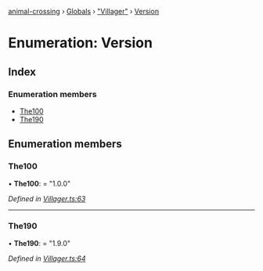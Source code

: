 [animal-crossing](../README.md) › [Globals](../globals.md) › ["Villager"](../modules/_villager_.md) › [Version](_villager_.version.md)

# Enumeration: Version

## Index

### Enumeration members

* [The100](_villager_.version.md#the100)
* [The190](_villager_.version.md#the190)

## Enumeration members

###  The100

• **The100**: = "1.0.0"

*Defined in [Villager.ts:63](https://github.com/Norviah/animal-crossing/blob/267b9fa/module/types/Villager.ts#L63)*

___

###  The190

• **The190**: = "1.9.0"

*Defined in [Villager.ts:64](https://github.com/Norviah/animal-crossing/blob/267b9fa/module/types/Villager.ts#L64)*
